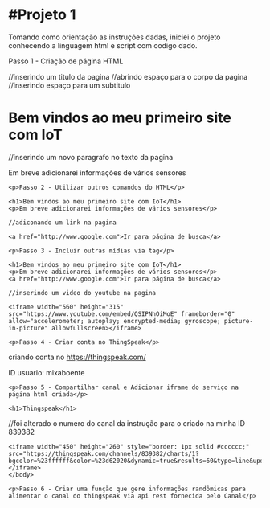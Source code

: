 <!DOCTYPE html>
<html>
 <body>
	<h1>#Projeto 1</h1>
	<p>Tomando como orientação as instruções dadas, iniciei o projeto conhecendo a linguagem html e script com codigo dado.</p>
	<p>Passo 1 - Criação de página HTML</p>

<html>
  //inserindo um titulo da pagina
  <head>
      <title>Internet das Coisas</title>
  </head>
  //abrindo espaço para o corpo da pagina
  <body>
    //inserindo espaço para um subtitulo
    <h1>Bem vindos ao meu primeiro site com IoT</h1>
    //inserindo um novo paragrafo no texto da pagina
    <p>Em breve adicionarei informações de vários sensores</p>

  </body>
</html> 

	<p>Passo 2 - Utilizar outros comandos do HTML</p>

<html>
  <head>
    <title>Internet das Coisas</title>
  </head>
  <body>

    <h1>Bem vindos ao meu primeiro site com IoT</h1>
    <p>Em breve adicionarei informações de vários sensores</p>
    
    //adiconando um link na pagina
    
    <a href="http://www.google.com">Ir para página de busca</a>

  </body>
</html>

	<p>Passo 3 - Incluir outras mídias via tag</p>

    
<html>
  <head>
    <title>Internet das Coisas</title>
  </head>
  <body>

    <h1>Bem vindos ao meu primeiro site com IoT</h1>
    <p>Em breve adicionarei informações de vários sensores</p>
    <a href="http://www.google.com">Ir para página de busca</a>
    
    //inserindo um video do youtube na pagina
    
    <iframe width="560" height="315" src="https://www.youtube.com/embed/QSIPNhOiMoE" frameborder="0" allow="accelerometer; autoplay; encrypted-media; gyroscope; picture-in-picture" allowfullscreen></iframe>

  </body>
</html>

	<p>Passo 4 - Criar conta no ThingSpeak</p>

criando conta no https://thingspeak.com/

ID usuario: mixaboente

	<p>Passo 5 - Compartilhar canal e Adicionar iframe do serviço na página html criada</p>

<html>
	<head>
		<title>Projeto 1 - Página com Thingspeak </title>
		<meta charset="utf-8">
  </head>
	<body>
	
	<h1>Thingspeak</h1>

//foi alterado o numero do canal da instrução para o criado na minha ID 839382

  	<iframe width="450" height="260" style="border: 1px solid #cccccc;" src="https://thingspeak.com/channels/839382/charts/1?bgcolor=%23ffffff&color=%23d62020&dynamic=true&results=60&type=line&update=15"></iframe>
	</body>
</html>

	<p>Passo 6 - Criar uma função que gere informações randômicas para alimentar o canal do thingspeak via api rest fornecida pelo Canal</p>

<html>
  <head>
    <title>IoT ECT</title>
    <script>
        var count=1;
        function sendToAPI(lux) 
        {
          count=Math.floor((Math.random() * 100) + 1);
          const http = new XMLHttpRequest()
          http.open("GET", "https://api.thingspeak.com/update?api_key=VF3OG48ATFZ397R7&field1=0"+lux)
          http.send()
          http.onload = console.log(http.responseText+" "+lux)
        }
        //alterei o valor inicial de 3000 para 1000
        setInterval( function() { sendToAPI(count) }, 1000);
        
    </script>
  </head>
         
  <body>

  <h1>Praticando Javascript com Iot modificando o tempo sugerido</h1>
  <p>A cada segundo será enviado número randomico para o thinkspeak</p>
  <iframe width="450" height="260" style="border: 1px solid #cccccc;" src="https://thingspeak.com/channels/839382/charts/1?bgcolor=%23ffffff&color=%23d62020&dynamic=true&results=60&type=line"></iframe>
  </body>
</html>

</body>

<a href="https://mboente.000webhostapp.com">Pagina da Michele no Webhostapp</a>
</html>
